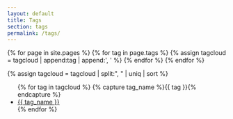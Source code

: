 ```yaml
---
layout: default
title: Tags
section: tags
permalink: /tags/
---
```

<!-- Tags -->
<section class="grid-flex text-left">
    <div class="flex-12" markdown="1">

{% for page in site.pages %}
    {% for tag in page.tags %}
        {% assign tagcloud = tagcloud | append:tag | append:', ' %}
    {% endfor %} 
{% endfor %} 

{% assign tagcloud = tagcloud | split:", " | uniq | sort %}

<ul class="disc">
{% for tag in tagcloud %}
    {% capture tag_name %}{{ tag }}{% endcapture %}
    <li>
        <a href="/tags/{{ tag_name }}" title="Tag name of {{ tag_name }}">{{ tag_name }}</a>
    </li>
{% endfor %}
</ul>


</div></section>
<!-- End Tags -->